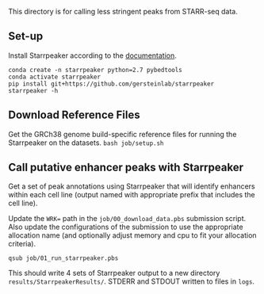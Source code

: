

This directory is for calling less stringent peaks from STARR-seq data.

## Set-up
Install Starrpeaker according to the [documentation](https://github.com/gersteinlab/starrpeaker).

```
conda create -n starrpeaker python=2.7 pybedtools
conda activate starrpeaker
pip install git+https://github.com/gersteinlab/starrpeaker
starrpeaker -h
```

## Download Reference Files
Get the GRCh38 genome build-specific reference files for running the Starrpeaker on the datasets.
`bash job/setup.sh`


## Call putative enhancer peaks with Starrpeaker
Get a set of peak annotations using Starrpeaker that will identify enhancers within each cell line (output named with appropriate prefix that includes the cell line).

Update the `WRK=` path in the `job/00_download_data.pbs` submission script. Also update the configurations of the submission to use the appropriate allocation name (and optionally adjust memory and cpu to fit your allocation criteria).

`qsub job/01_run_starrpeaker.pbs`

This should write 4 sets of Starrpeaker output to a new directory `results/StarrpeakerResults/`. STDERR and STDOUT written to files in `logs`.
